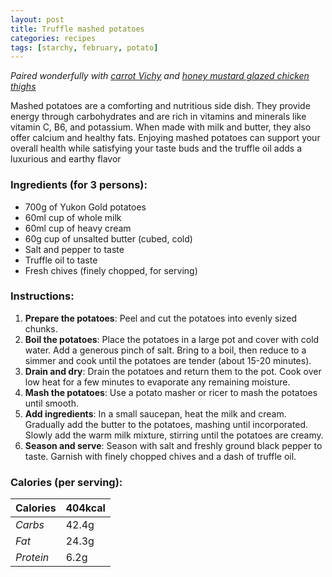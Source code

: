 ```yaml
---
layout: post
title: Truffle mashed potatoes
categories: recipes
tags: [starchy, february, potato]
---
```


*Paired wonderfully with <a href="/recipes/carrot-Vichy">carrot Vichy</a> and <a href="/recipes/honey-mustard-glazed-chicken-thighs">honey mustard glazed chicken thighs</a>*

Mashed potatoes are a comforting and nutritious side dish. They provide energy through carbohydrates and are rich in vitamins and minerals like vitamin C, B6, and potassium. When made with milk and butter, they also offer calcium and healthy fats. Enjoying mashed potatoes can support your overall health while satisfying your taste buds and the truffle oil adds a luxurious and earthy flavor

### Ingredients (for 3 persons):
- 700g of Yukon Gold potatoes
- 60ml cup of whole milk
- 60ml cup of heavy cream
- 60g cup of unsalted butter (cubed, cold)
- Salt and pepper to taste
- Truffle oil to taste
- Fresh chives (finely chopped, for serving)

### Instructions:

1. **Prepare the potatoes**: Peel and cut the potatoes into evenly sized chunks.
2. **Boil the potatoes**: Place the potatoes in a large pot and cover with cold water. Add a generous pinch of salt. Bring to a boil, then reduce to a simmer and cook until the potatoes are tender (about 15-20 minutes).
3. **Drain and dry**: Drain the potatoes and return them to the pot. Cook over low heat for a few minutes to evaporate any remaining moisture.
4. **Mash the potatoes**: Use a potato masher or ricer to mash the potatoes until smooth.
5. **Add ingredients**: In a small saucepan, heat the milk and cream. Gradually add the butter to the potatoes, mashing until incorporated. Slowly add the warm milk mixture, stirring until the potatoes are creamy.
6. **Season and serve**: Season with salt and freshly ground black pepper to taste. Garnish with finely chopped chives and a dash of truffle oil.

### Calories (per serving):

| **Calories** | 404kcal |
| ----------- | ----------- |
| *Carbs* | 42.4g |
| *Fat* | 24.3g |
| *Protein* | 6.2g |